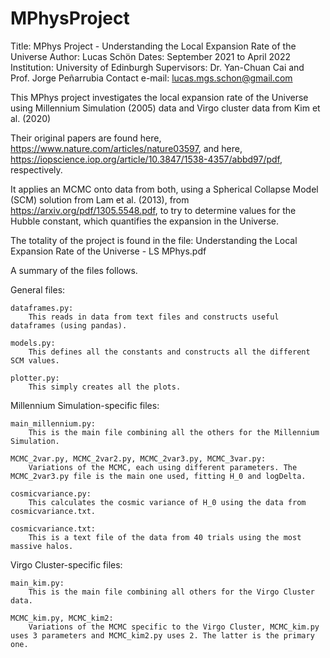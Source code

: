 # MPhysProject
Title: MPhys Project - Understanding the Local Expansion Rate of the Universe
Author: Lucas Schön
Dates: September 2021 to April 2022
Institution: University of Edinburgh
Supervisors: Dr. Yan-Chuan Cai and Prof. Jorge Peñarrubia
Contact e-mail: lucas.mgs.schon@gmail.com

This MPhys project investigates the local expansion rate of the Universe using Millennium Simulation (2005) data and Virgo cluster data from Kim et al. (2020)

Their original papers are found here, https://www.nature.com/articles/nature03597, and here, https://iopscience.iop.org/article/10.3847/1538-4357/abbd97/pdf, respectively.

It applies an MCMC onto data from both, using a Spherical Collapse Model (SCM) solution from Lam et al. (2013), from https://arxiv.org/pdf/1305.5548.pdf, to try to determine values for the Hubble constant, which quantifies the expansion in the Universe.

The totality of the project is found in the file: Understanding the Local Expansion Rate of the Universe -  LS MPhys.pdf 

A summary of the files follows.

General files:

    dataframes.py:
        This reads in data from text files and constructs useful dataframes (using pandas).
        
    models.py:
        This defines all the constants and constructs all the different SCM values.
        
    plotter.py:
        This simply creates all the plots.
        
Millennium Simulation-specific files:

    main_millennium.py:
        This is the main file combining all the others for the Millennium Simulation.
        
    MCMC_2var.py, MCMC_2var2.py, MCMC_2var3.py, MCMC_3var.py: 
        Variations of the MCMC, each using different parameters. The MCMC_2var3.py file is the main one used, fitting H_0 and logDelta.
        
    cosmicvariance.py:
        This calculates the cosmic variance of H_0 using the data from cosmicvariance.txt.
        
    cosmicvariance.txt:
        This is a text file of the data from 40 trials using the most massive halos.

Virgo Cluster-specific files:

    main_kim.py:
        This is the main file combining all others for the Virgo Cluster data.
        
    MCMC_kim.py, MCMC_kim2:
        Variations of the MCMC specific to the Virgo Cluster, MCMC_kim.py uses 3 parameters and MCMC_kim2.py uses 2. The latter is the primary one.
        
